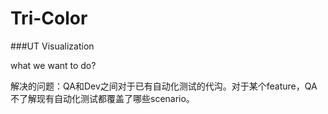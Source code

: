 # Tri-Color
###UT Visualization

what we want to do?

解决的问题：QA和Dev之间对于已有自动化测试的代沟。对于某个feature，QA不了解现有自动化测试都覆盖了哪些scenario。
